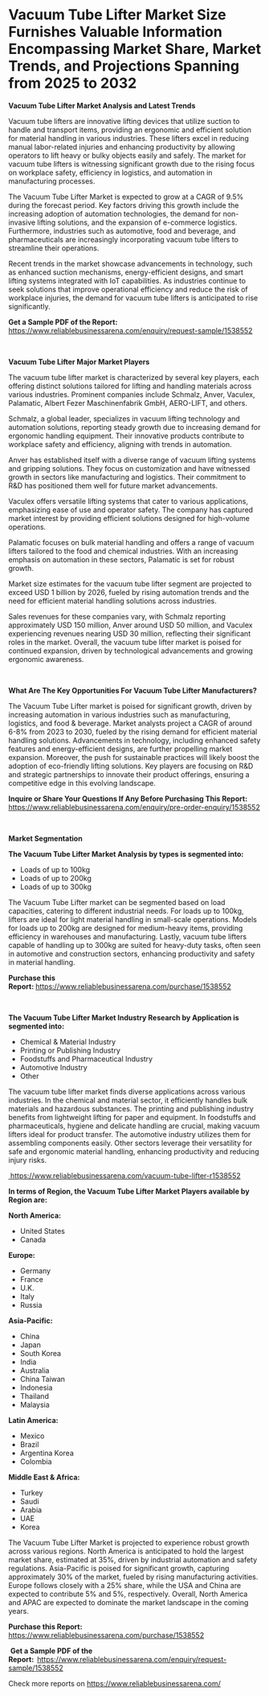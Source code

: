 <p><h1>Vacuum Tube Lifter Market Size Furnishes Valuable Information Encompassing Market Share, Market Trends, and Projections Spanning from 2025 to 2032</h1></p><p><strong>Vacuum Tube Lifter Market Analysis and Latest Trends</strong></p>
<p><p>Vacuum tube lifters are innovative lifting devices that utilize suction to handle and transport items, providing an ergonomic and efficient solution for material handling in various industries. These lifters excel in reducing manual labor-related injuries and enhancing productivity by allowing operators to lift heavy or bulky objects easily and safely. The market for vacuum tube lifters is witnessing significant growth due to the rising focus on workplace safety, efficiency in logistics, and automation in manufacturing processes.</p><p>The Vacuum Tube Lifter Market is expected to grow at a CAGR of 9.5% during the forecast period. Key factors driving this growth include the increasing adoption of automation technologies, the demand for non-invasive lifting solutions, and the expansion of e-commerce logistics. Furthermore, industries such as automotive, food and beverage, and pharmaceuticals are increasingly incorporating vacuum tube lifters to streamline their operations.</p><p>Recent trends in the market showcase advancements in technology, such as enhanced suction mechanisms, energy-efficient designs, and smart lifting systems integrated with IoT capabilities. As industries continue to seek solutions that improve operational efficiency and reduce the risk of workplace injuries, the demand for vacuum tube lifters is anticipated to rise significantly.</p></p>
<p><strong>Get a Sample PDF of the Report:&nbsp;</strong> <a href="https://www.reliablebusinessarena.com/enquiry/request-sample/1538552?utm_campaign=3575&utm_medium=2&utm_source=Github&utm_content=ia&utm_term=10042025&utm_id=vacuum-tube-lifter">https://www.reliablebusinessarena.com/enquiry/request-sample/1538552</a></p>
<p>&nbsp;</p>
<p><strong>Vacuum Tube Lifter Major Market Players</strong></p>
<p><p>The vacuum tube lifter market is characterized by several key players, each offering distinct solutions tailored for lifting and handling materials across various industries. Prominent companies include Schmalz, Anver, Vaculex, Palamatic, Albert Fezer Maschinenfabrik GmbH, AERO-LIFT, and others.</p><p>Schmalz, a global leader, specializes in vacuum lifting technology and automation solutions, reporting steady growth due to increasing demand for ergonomic handling equipment. Their innovative products contribute to workplace safety and efficiency, aligning with trends in automation.</p><p>Anver has established itself with a diverse range of vacuum lifting systems and gripping solutions. They focus on customization and have witnessed growth in sectors like manufacturing and logistics. Their commitment to R&D has positioned them well for future market advancements.</p><p>Vaculex offers versatile lifting systems that cater to various applications, emphasizing ease of use and operator safety. The company has captured market interest by providing efficient solutions designed for high-volume operations.</p><p>Palamatic focuses on bulk material handling and offers a range of vacuum lifters tailored to the food and chemical industries. With an increasing emphasis on automation in these sectors, Palamatic is set for robust growth.</p><p>Market size estimates for the vacuum tube lifter segment are projected to exceed USD 1 billion by 2026, fueled by rising automation trends and the need for efficient material handling solutions across industries.</p><p>Sales revenues for these companies vary, with Schmalz reporting approximately USD 150 million, Anver around USD 50 million, and Vaculex experiencing revenues nearing USD 30 million, reflecting their significant roles in the market. Overall, the vacuum tube lifter market is poised for continued expansion, driven by technological advancements and growing ergonomic awareness.</p></p>
<p>&nbsp;</p>
<p><strong>What Are The Key Opportunities For Vacuum Tube Lifter Manufacturers?</strong></p>
<p><p>The Vacuum Tube Lifter market is poised for significant growth, driven by increasing automation in various industries such as manufacturing, logistics, and food & beverage. Market analysts project a CAGR of around 6-8% from 2023 to 2030, fueled by the rising demand for efficient material handling solutions. Advancements in technology, including enhanced safety features and energy-efficient designs, are further propelling market expansion. Moreover, the push for sustainable practices will likely boost the adoption of eco-friendly lifting solutions. Key players are focusing on R&D and strategic partnerships to innovate their product offerings, ensuring a competitive edge in this evolving landscape.</p></p>
<p><strong>Inquire or Share Your Questions If Any Before Purchasing This Report:</strong> <a href="https://www.reliablebusinessarena.com/enquiry/pre-order-enquiry/1538552?utm_campaign=3575&utm_medium=2&utm_source=Github&utm_content=ia&utm_term=10042025&utm_id=vacuum-tube-lifter">https://www.reliablebusinessarena.com/enquiry/pre-order-enquiry/1538552</a></p>
<p>&nbsp;</p>
<p><strong>Market Segmentation</strong></p>
<p><strong>The Vacuum Tube Lifter Market Analysis by types is segmented into:</strong></p>
<p><ul><li>Loads of up to 100kg</li><li>Loads of up to 200kg</li><li>Loads of up to 300kg</li></ul></p>
<p><p>The Vacuum Tube Lifter market can be segmented based on load capacities, catering to different industrial needs. For loads up to 100kg, lifters are ideal for light material handling in small-scale operations. Models for loads up to 200kg are designed for medium-heavy items, providing efficiency in warehouses and manufacturing. Lastly, vacuum tube lifters capable of handling up to 300kg are suited for heavy-duty tasks, often seen in automotive and construction sectors, enhancing productivity and safety in material handling.</p></p>
<p><strong>Purchase this Report:&nbsp;</strong><a href="https://www.reliablebusinessarena.com/purchase/1538552?utm_campaign=3575&utm_medium=2&utm_source=Github&utm_content=ia&utm_term=10042025&utm_id=vacuum-tube-lifter">https://www.reliablebusinessarena.com/purchase/1538552</a></p>
<p>&nbsp;</p>
<p><strong>The Vacuum Tube Lifter Market Industry Research by Application is segmented into:</strong></p>
<p><ul><li>Chemical & Material Industry</li><li>Printing or Publishing Industry</li><li>Foodstuffs and Pharmaceutical Industry</li><li>Automotive Industry</li><li>Other</li></ul></p>
<p><p>The vacuum tube lifter market finds diverse applications across various industries. In the chemical and material sector, it efficiently handles bulk materials and hazardous substances. The printing and publishing industry benefits from lightweight lifting for paper and equipment. In foodstuffs and pharmaceuticals, hygiene and delicate handling are crucial, making vacuum lifters ideal for product transfer. The automotive industry utilizes them for assembling components easily. Other sectors leverage their versatility for safe and ergonomic material handling, enhancing productivity and reducing injury risks.</p></p>
<p><a href="https://www.reliablebusinessarena.com/vacuum-tube-lifter-r1538552?utm_campaign=3575&utm_medium=2&utm_source=Github&utm_content=ia&utm_term=10042025&utm_id=vacuum-tube-lifter">&nbsp;https://www.reliablebusinessarena.com/vacuum-tube-lifter-r1538552</a></p>
<p><strong>In terms of Region, the Vacuum Tube Lifter Market Players available by Region are:</strong></p>
<p>
    <p> <strong> North America: </strong>
        <ul>
            <li>United States</li>
            <li>Canada</li>
        </ul>
        </p> 
    <p> <strong> Europe: </strong>
        <ul>
            <li>Germany</li>
            <li>France</li>
            <li>U.K.</li>
            <li>Italy</li>
            <li>Russia</li>
        </ul>
        </p> 
    <p> <strong> Asia-Pacific: </strong>
        <ul>
            <li>China</li>
            <li>Japan</li>
            <li>South Korea</li>
            <li>India</li>
            <li>Australia</li>
            <li>China Taiwan</li>
            <li>Indonesia</li>
            <li>Thailand</li>
            <li>Malaysia</li>
        </ul>
        </p> 
    <p> <strong> Latin America: </strong>
        <ul>
            <li>Mexico</li>
            <li>Brazil</li>
            <li>Argentina Korea</li>
            <li>Colombia</li>
        </ul>
        </p> 
    <p> <strong> Middle East & Africa: </strong>
        <ul>
            <li>Turkey</li>
            <li>Saudi</li>
            <li>Arabia</li>
            <li>UAE</li>
            <li>Korea</li>
        </ul>
    </p>
    </p>
<p><p>The Vacuum Tube Lifter Market is projected to experience robust growth across various regions. North America is anticipated to hold the largest market share, estimated at 35%, driven by industrial automation and safety regulations. Asia-Pacific is poised for significant growth, capturing approximately 30% of the market, fueled by rising manufacturing activities. Europe follows closely with a 25% share, while the USA and China are expected to contribute 5% and 5%, respectively. Overall, North America and APAC are expected to dominate the market landscape in the coming years.</p></p>
<p><strong>Purchase this Report: </strong><a href="https://www.reliablebusinessarena.com/purchase/1538552?utm_campaign=3575&utm_medium=2&utm_source=Github&utm_content=ia&utm_term=10042025&utm_id=vacuum-tube-lifter">https://www.reliablebusinessarena.com/purchase/1538552</a></p>
<p>&nbsp;<strong>Get a Sample PDF of the Report:&nbsp;&nbsp;</strong><a href="https://www.reliablebusinessarena.com/enquiry/request-sample/1538552?utm_campaign=3575&utm_medium=2&utm_source=Github&utm_content=ia&utm_term=10042025&utm_id=vacuum-tube-lifter">https://www.reliablebusinessarena.com/enquiry/request-sample/1538552</a></p>
<p><strong></strong></p>
<p>Check more reports on <a href="https://www.reliablebusinessarena.com/?utm_campaign=3575&utm_medium=2&utm_source=Github&utm_content=ia&utm_term=10042025&utm_id=vacuum-tube-lifter">https://www.reliablebusinessarena.com/</a></p>